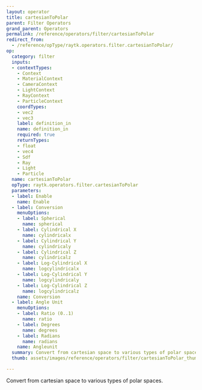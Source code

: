 ```yaml
---
layout: operator
title: cartesianToPolar
parent: Filter Operators
grand_parent: Operators
permalink: /reference/operators/filter/cartesianToPolar
redirect_from:
  - /reference/opType/raytk.operators.filter.cartesianToPolar/
op:
  category: filter
  inputs:
  - contextTypes:
    - Context
    - MaterialContext
    - CameraContext
    - LightContext
    - RayContext
    - ParticleContext
    coordTypes:
    - vec2
    - vec3
    label: definition_in
    name: definition_in
    required: true
    returnTypes:
    - float
    - vec4
    - Sdf
    - Ray
    - Light
    - Particle
  name: cartesianToPolar
  opType: raytk.operators.filter.cartesianToPolar
  parameters:
  - label: Enable
    name: Enable
  - label: Conversion
    menuOptions:
    - label: Spherical
      name: spherical
    - label: Cylindrical X
      name: cylindricalx
    - label: Cylindrical Y
      name: cylindricaly
    - label: Cylindrical Z
      name: cylindricalz
    - label: Log-Cylindrical X
      name: logcylindricalx
    - label: Log-Cylindrical Y
      name: logcylindricaly
    - label: Log-Cylindrical Z
      name: logcylindricalz
    name: Conversion
  - label: Angle Unit
    menuOptions:
    - label: Ratio (0..1)
      name: ratio
    - label: Degrees
      name: degrees
    - label: Radians
      name: radians
    name: Angleunit
  summary: Convert from cartesian space to various types of polar spaces.
  thumb: assets/images/reference/operators/filter/cartesianToPolar_thumb.png

---
```



Convert from cartesian space to various types of polar spaces.